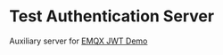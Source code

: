 # Test Authentication Server

Auxiliary server for [EMQX JWT Demo](https://github.com/savonarola/emqx-jwt-slides)



